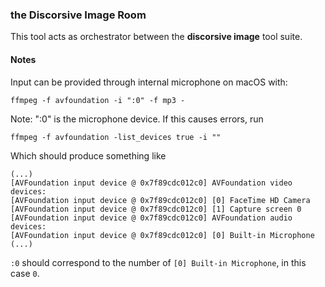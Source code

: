### the Discorsive Image Room
This tool acts as orchestrator between the **discorsive image** tool suite.

#### Notes
Input can be provided through internal microphone on macOS with:
```
ffmpeg -f avfoundation -i ":0" -f mp3 -
```
Note: ":0" is the microphone device. If this causes errors, run
```
ffmpeg -f avfoundation -list_devices true -i ""
```
Which should produce something like
```
(...)
[AVFoundation input device @ 0x7f89cdc012c0] AVFoundation video devices:
[AVFoundation input device @ 0x7f89cdc012c0] [0] FaceTime HD Camera
[AVFoundation input device @ 0x7f89cdc012c0] [1] Capture screen 0
[AVFoundation input device @ 0x7f89cdc012c0] AVFoundation audio devices:
[AVFoundation input device @ 0x7f89cdc012c0] [0] Built-in Microphone
(...)
```
`:0` should correspond to the number of `[0] Built-in Microphone`, in this case `0`.

